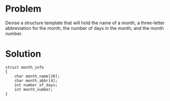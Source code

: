 # Problem
Devise a structure template that will hold the name of a month, a three-letter
abbreviation for the month, the number of days in the month, and the month number.
# Solution
```
struct month_info
{
    char month_name[20];
    char month_abbr[4];
    int number_of_days;
    int month_number;
}
```
